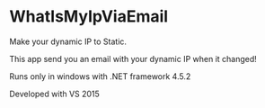 # WhatIsMyIpViaEmail
Make your dynamic IP to Static.

This app send you an email with your dynamic IP when it changed! 

Runs only in windows with .NET framework 4.5.2

Developed with VS 2015
